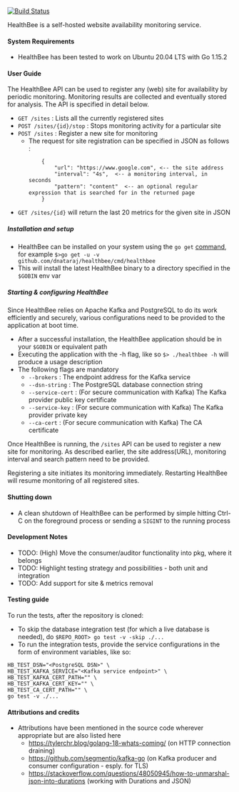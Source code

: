 [![Build Status](https://travis-ci.com/dnataraj/healthbee.svg?token=g7PAjZdpVPTj6UWnsEsA&branch=main)](https://travis-ci.com/dnataraj/healthbee)

HealthBee is a self-hosted website availability monitoring service.

#### System Requirements
* HealthBee has been tested to work on Ubuntu 20.04 LTS with Go 1.15.2

#### User Guide

The HealthBee API can be used to register any (web) site for availability by periodic monitoring.
Monitoring results are collected and eventually stored for analysis. The API is specified in detail below.

* ```GET /sites``` : Lists all the currently registered sites
* ```POST /sites/{id}/stop``` : Stops monitoring activity for a particular site
* ```POST /sites``` : Register a new site for monitoring
    * The request for site registration can be specified in JSON as follows :
        ```
            {   
                "url": "https://www.google.com", <-- the site address 
                "interval": "4s",  <-- a monitoring interval, in seconds
                "pattern": "content"  <-- an optional regular expression that is searched for in the returned page
            }
        ```
* ```GET /sites/{id}``` will return the last 20 metrics for the given site in JSON 

##### Installation and setup
* HealthBee can be installed on your system using the ```go get``` [command](https://golang.org/pkg/cmd/go/internal/get/), for example
    ```$>go get -u -v github.com/dnataraj/healthbee/cmd/healthbee```
* This will install the latest HealthBee binary to a directory specified in the ```$GOBIN``` env var
  
##### Starting & configuring HealthBee 
Since HealthBee relies on Apache Kafka and PostgreSQL to do its work efficiently and securely, various 
configurations need to be provided to the application at boot time. 

* After a successful installation, the HealthBee application should be in your ```$GOBIN``` or equivalent path
* Executing the application with the -h flag, like so ```$> ./healthbee -h``` will produce a usage description
* The following flags are mandatory
    * ```--brokers``` : The endpoint address for the Kafka service 
    * ```--dsn-string``` : The PostgreSQL database connection string
    * ```--service-cert``` : (For secure communication with Kafka) The Kafka provider public key certificate
    * ```--service-key``` : (For secure communication with Kafka) The Kafka provider private key
    * ```--ca-cert``` : (For secure communication with Kafka) The CA certificate
  
Once HealthBee is running, the ```/sites``` API can be used to register a new site for monitoring. As described earlier,
the site address(URL), monitoring interval and search pattern need to be provided.

Registering a site initiates its monitoring immediately. Restarting HealthBee will resume monitoring of all registered
sites.

#### Shutting down
* A clean shutdown of HealthBee can be performed by simple hitting Ctrl-C on the foreground process or sending a ```SIGINT``` to
the running process
  
#### Development Notes
* TODO: (High) Move the consumer/auditor functionality into pkg, where it belongs
* TODO: Highlight testing strategy and possibilities - both unit and integration
* TODO: Add support for site & metrics removal

#### Testing guide

To run the tests, after the repository is cloned:
* To skip the database integration test (for which a live database is needed), do ```$REPO_ROOT> go test -v -skip ./...```
* To run the integration tests, provide the service configurations in the form of environment variables, like so:
  
```
HB_TEST_DSN="<PostgreSQL DSN>" \
HB_TEST_KAFKA_SERVICE="<Kafka service endpoint>" \
HB_TEST_KAFKA_CERT_PATH="" \
HB_TEST_KAFKA_CERT_KEY="" \
HB_TEST_CA_CERT_PATH="" \
go test -v ./...
```

#### Attributions and credits
* Attributions have been mentioned in the source code wherever appropriate but are also listed here
    * https://tylerchr.blog/golang-18-whats-coming/ (on HTTP connection draining)
    * https://github.com/segmentio/kafka-go (on Kafka producer and consumer configuration - esply. for TLS)
    * https://stackoverflow.com/questions/48050945/how-to-unmarshal-json-into-durations (working with Durations and JSON)
